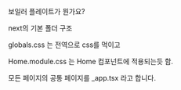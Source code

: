 보일러 플레이트가 뭔가요?

next의 기본 폴더 구조

globals.css 는 전역으로 css를 먹이고   

Home.module.css 는 Home 컴포넌트에 적용되는듯 함.

모든 페이지의 공통 페이지를 _app.tsx 라고 합니다.

